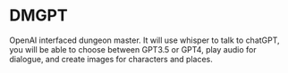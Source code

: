 # DMGPT
OpenAI interfaced dungeon master. It will use whisper to talk to chatGPT, you will be able  to choose between GPT3.5 or GPT4, play audio for dialogue, and create images for characters and places.
